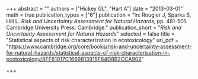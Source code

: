+++
abstract = ""
authors = ["Hickey GL", "Hart A"]
date = "2013-03-01"
math = true
publication_types = ["6"]
publication = "In: Rougier J, Sparks S, Hill L. *Risk and Uncertainty Assessment for Natural Hazards*, pp. 481-501. Cambridge University Press: Cambridge."
publication_short = "*Risk and Uncertainty Assessment for Natural Hazards*"
selected = false
title = "Statistical aspects of risk characterization in ecotoxicology"
url_pdf = "https://www.cambridge.org/core/books/risk-and-uncertainty-assessment-for-natural-hazards/statistical-aspects-of-risk-characterisation-in-ecotoxicology/9FF61017C1669813915F64D8B2CCA902"

+++
